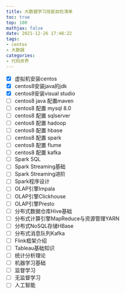 ```yaml
---
title: 大数据学习技能自检清单
toc: true
top: 100
mathjax: false
date: 2021-12-26 17:48:22
tags:
- centos
- 大数据
categories:
- 代码世界
---
```


- [x] 虚拟机安装centos
- [x] centos8安装java的jdk
- [x] centos8安装visual studio
- [ ] centos8 java 配置maven
- [ ] centos8 配置 mysql 8.0
- [ ] centos8 配置 sqlserver
- [ ] centos8 配置 hadoop
- [ ] centos8 配置 hbase
- [ ] centos8 配置 spark
- [ ] centos8 配置 flume
- [ ] centos8 配置 kafka
- [ ] Spark SQL
- [ ] Spark Streaming基础
- [ ] Spark Streaming进阶
- [ ] Spark程序设计
- [ ] OLAP引擎Impala
- [ ] OLAP引擎Clickhouse
- [ ] OLAP引擎Presto
- [ ] 分布式数据仓库Hive基础
- [ ] 分布式计算引擎MapReduce与资源管理YARN
- [ ] 分布式NoSQL存储HBase
- [ ] 分布式消息队列Kafka
- [ ] Flink框架介绍
- [ ] Tableau基础知识
- [ ] 统计分析理论
- [ ] 机器学习基础
- [ ] 监督学习
- [ ] 无监督学习
- [ ] 人工智能